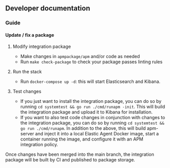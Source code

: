 ## Developer documentation

### Guide

#### Update / fix a package

1. Modify integration package
    - Make changes in `apmpackage/apm` and/or code as needed
    - Run `make check-package` to check your package passes linting rules

2. Run the stack
    - Run `docker-compose up -d`: this will start Elasticsearch and Kibana.

3. Test changes
    - If you just want to install the integration package, you can do so by running `cd systemtest && go run ./cmd/runapm -init`.
      This will build the integration package and upload it to Kibana for installation.
    - If you want to also test code changes in conjunction with changes to the integration package, you can do so by running
      `cd systemtest && go run ./cmd/runapm`. In addition to the above, this will build apm-server and inject it into a local
      Elastic Agent Docker image, start a container running the image, and configure it with an APM integration policy.

Once changes have been merged into the main branch, the integration package will be built by CI and published to package storage.
